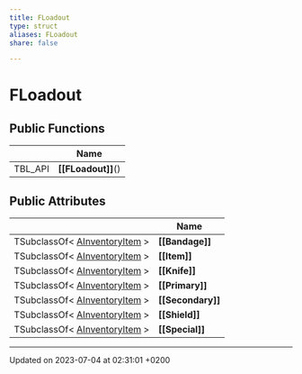 ```yaml
---
title: FLoadout
type: struct
aliases: FLoadout
share: false

---
```


# FLoadout





## Public Functions

|                | Name           |
| -------------- | -------------- |
| TBL_API | **[[FLoadout]]**() |

## Public Attributes

|                | Name           |
| -------------- | -------------- |
| TSubclassOf< [AInventoryItem](/docs/SDK/Source/Classes/classAInventoryItem.md) > | **[[Bandage]]**  |
| TSubclassOf< [AInventoryItem](/docs/SDK/Source/Classes/classAInventoryItem.md) > | **[[Item]]**  |
| TSubclassOf< [AInventoryItem](/docs/SDK/Source/Classes/classAInventoryItem.md) > | **[[Knife]]**  |
| TSubclassOf< [AInventoryItem](/docs/SDK/Source/Classes/classAInventoryItem.md) > | **[[Primary]]**  |
| TSubclassOf< [AInventoryItem](/docs/SDK/Source/Classes/classAInventoryItem.md) > | **[[Secondary]]**  |
| TSubclassOf< [AInventoryItem](/docs/SDK/Source/Classes/classAInventoryItem.md) > | **[[Shield]]**  |
| TSubclassOf< [AInventoryItem](/docs/SDK/Source/Classes/classAInventoryItem.md) > | **[[Special]]**  |

-------------------------------

Updated on 2023-07-04 at 02:31:01 +0200